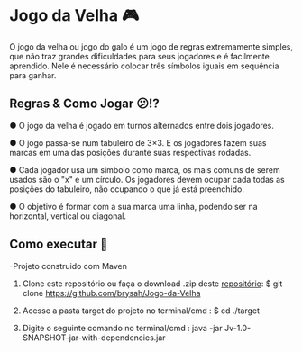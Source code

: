 # Jogo da Velha 🎮

O jogo da velha ou jogo do galo  é  um jogo de regras extremamente simples, que não traz grandes dificuldades para seus jogadores e é facilmente aprendido. Nele é necessário colocar três símbolos iguais em sequência para ganhar.

## Regras & Como Jogar 😕⁉️

● O jogo da velha é jogado em turnos alternados entre dois jogadores.

● O jogo passa-se num tabuleiro de 3×3. E os jogadores fazem suas marcas em uma das posições durante suas respectivas rodadas.

● Cada jogador usa um símbolo como marca, os mais comuns de serem usados são o "x" e um círculo. Os jogadores devem ocupar cada todas as posições do tabuleiro, não ocupando o que já está preenchido.

● O objetivo é formar com a sua marca uma linha, podendo ser na horizontal, vertical ou diagonal.
## Como executar 👀
-Projeto construido com Maven
 1. Clone este repositório ou faça o download .zip deste [repositório](https://github.com/brysah/Jogo-da-Velha/archive/refs/heads/main.zip):
  $ git clone <https://github.com/brysah/Jogo-da-Velha>
  
 2. Acesse a pasta target do projeto no terminal/cmd :
  $ cd ./target

 3. Digite o seguinte comando no terminal/cmd :
  java -jar Jv-1.0-SNAPSHOT-jar-with-dependencies.jar

